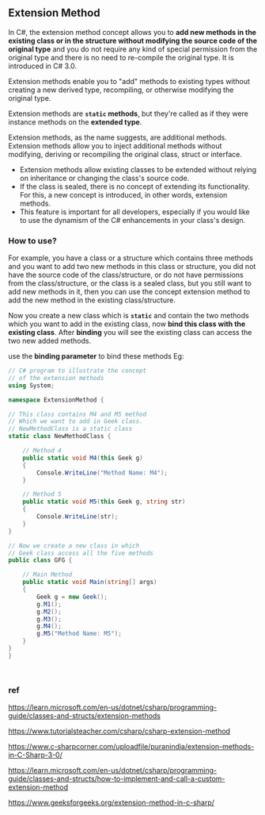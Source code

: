 ## Extension Method

In C#, the extension method concept allows you to **add new methods in the existing class or in the structure without modifying the source code of the original type** and you do not require any kind of special permission from the original type and there is no need to re-compile the original type. It is introduced in C# 3.0.

Extension methods enable you to "add" methods to existing types without creating a new derived type, recompiling, or otherwise modifying the original type.


Extension methods are **`static` methods**, but they're called as if they were instance methods on the **extended type**.

Extension methods, as the name suggests, are additional methods. Extension methods allow you to inject additional methods without modifying, deriving or recompiling the original class, struct or interface.


-   Extension methods allow existing classes to be extended without relying on inheritance or changing the class's source code.
-   If the class is sealed, there is no concept of extending its functionality. For this, a new concept is introduced, in other words, extension methods.
-   This feature is important for all developers, especially if you would like to use the dynamism of the C# enhancements in your class's design.

### How to use? 
For example,  you have a class or a structure which contains three methods and you want to add two new methods in this class or structure, 
you did not have the source code of the class/structure, or do not have permissions from the class/structure, or the class is a sealed class, 
but you still want to add new methods in it, then you can use the concept extension method to add the new method in the existing class/structure.

Now you create a new class which is **`static`** and contain the two methods which you want to add in the existing class, now **bind this class with the existing class**. After **binding** you will see the existing class can access the two new added methods.

use the **binding parameter** to bind these methods
Eg:
```cs
// C# program to illustrate the concept
// of the extension methods
using System;

namespace ExtensionMethod {

// This class contains M4 and M5 method
// Which we want to add in Geek class.
// NewMethodClass is a static class
static class NewMethodClass {

	// Method 4
	public static void M4(this Geek g)
	{
		Console.WriteLine("Method Name: M4");
	}

	// Method 5
	public static void M5(this Geek g, string str)
	{
		Console.WriteLine(str);
	}
}

// Now we create a new class in which
// Geek class access all the five methods
public class GFG {

	// Main Method
	public static void Main(string[] args)
	{
		Geek g = new Geek();
		g.M1();
		g.M2();
		g.M3();
		g.M4();
		g.M5("Method Name: M5");
	}
}
}




```

### ref
https://learn.microsoft.com/en-us/dotnet/csharp/programming-guide/classes-and-structs/extension-methods

https://www.tutorialsteacher.com/csharp/csharp-extension-method

https://www.c-sharpcorner.com/uploadfile/puranindia/extension-methods-in-C-Sharp-3-0/

https://learn.microsoft.com/en-us/dotnet/csharp/programming-guide/classes-and-structs/how-to-implement-and-call-a-custom-extension-method

https://www.geeksforgeeks.org/extension-method-in-c-sharp/

